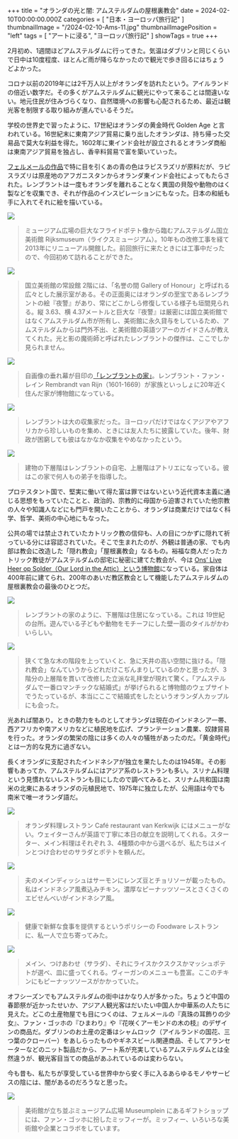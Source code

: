 +++
title = "オランダの光と闇: アムステルダムの屋根裏教会"
date = 2024-02-10T00:00:00.000Z
categories = [ "日本・ヨーロッパ旅行記" ]
thumbnailImage = "/2024-02-10-Ams-11.jpg"
thumbnailImagePosition = "left"
tags = [ "アートに浸る", "ヨーロッパ旅行記" ]
showTags = true
+++

2月初め、1週間ほどアムステルダムに行ってきた。気温はダブリンと同じくらいで日中は10度程度、ほとんど雨が降らなかったので観光で歩き回るにはちょうどよかった。

<!--more-->

コロナ以前の2019年には2千万人以上がオランダを訪れたという。アイルランドの倍近い数字だ。その多くがアムステルダムに観光にやって来ることは間違いない。地元住民が住みづらくなり、自然環境への影響も心配されるため、最近は観光客を制限する取り組みが進んでいるそうだ。

学校の世界史で習ったように、17世紀はオランダの黄金時代 Golden Age と言われている。16世紀末に東南アジア貿易に乗り出したオランダは、持ち帰った交易品で莫大な利益を得た。1602年に東インド会社が設立されるとオランダ商船は東南アジア貿易を独占し、香辛料貿易で富を築いていった。

[フェルメールの作品](https://www.riastra.com/2021/11/%E3%83%95%E3%82%A7%E3%83%AB%E3%83%A1%E3%83%BC%E3%83%AB%E3%82%92%E8%8B%B1%E8%AA%9E%E3%81%A7%E8%A8%80%E3%81%86%E3%81%A8.../)で特に目を引くあの青の色はラピスラズリが原料だが、ラピスラズリは原産地のアフガニスタンからオランダ東インド会社によってもたらされた。レンブラントは一度もオランダを離れることなく異国の貝殻や動物のはく製などを収集でき、それが作品のインスピレーションにもなった。日本の和紙も手に入れてそれに絵を描いている。

![](/2024-02-10-Ams-2.jpg)

> ミュージアム広場の巨大なフライドポテト像から臨むアムステルダム国立美術館 Rijksmuseum（ライクスミュージアム）。10年もの改修工事を経て 2013年にリニューアル開館した。前回旅行に来たときには工事中だったので、今回初めて訪れることができた。

![](/2024-02-10-Ams-1.jpg)

> 国立美術館の常設館 2階には、「名誉の間 Gallery of Honour」と呼ばれる広々とした展示室がある。その正面奥にはオランダの至宝であるレンブラントの絵『夜警』があり、常にどこかしら修復している様子も垣間見られる。縦 3.63、横 4.37メートルと巨大な『夜警』は厳密には国立美術館ではなくアムステルダム市が所有し、美術館に永久貸与をしているため、アムステルダムからは門外不出、と美術館の英語ツアーのガイドさんが教えてくれた。光と影の魔術師と呼ばれたレンブラントの傑作は、ここでしか見られません。

![](/2024-02-10-Ams-10.jpg)

> 自画像の垂れ幕が目印の[「レンブラントの家」](https://www.rembrandthuis.nl/en/)。レンブラント・ファン・レイン Rembrandt van Rijn（1601-1669）が家族といっしょに20年近く住んだ家が博物館になっている。

![](/2024-02-10-Ams-8.jpg)

> レンブラントは大の収集家だった。ヨーロッパだけではなくアジアやアフリカから珍しいものを集め、ときには友人たちに披露していた。後年、財政が困窮しても彼はなかなか収集をやめなかったという。

![](/2024-02-10-Ams-7.jpg)

> 建物の下層階はレンブラントの自宅、上層階はアトリエになっている。彼はこの家で何人もの弟子を指導した。

プロテスタント国で、堅実に働いて得た富は罪ではないという近代資本主義に通じる思想をもっていたことと、政治的、宗教的に母国から迫害されていた他宗教の人々や知識人などにも門戸を開いたことから、オランダは商業だけではなく科学、哲学、美術の中心地にもなった。

公共の場では禁止されていたカトリック教の信仰も、人の目につかずに隠れて祈っている分には容認されていた。そこで生まれたのが、外観は普通の家、でも内部は教会に改造した「隠れ教会」「屋根裏教会」なるもの。裕福な商人だったカトリック教徒がアムステルダムの邸宅に秘密に建てた教会が、今は [Ons’ Live Heer op Solder（Our Lord in the Attic）という博物館](https://opsolder.nl/en/)になっている。家自体は400年前に建てられ、200年のあいだ教区教会として機能したアムステルダムの屋根裏教会の最後のひとつだ。

![](/2024-02-10-Ams-4.jpg)

> レンブラントの家のように、下層階は住居になっている。これは 19世紀の台所。遊んでいる子どもや動物をモチーフにした壁一面のタイルがかわいらしい。

![](/2024-02-10-Ams-12.jpg)

> 狭くて急な木の階段を上っていくと、急に天井の高い空間に抜ける。「隠れ教会」なんていうからどれだけこぢんまりしているのかと思ったが、3階分の上層階を貫いて改修した立派な礼拝堂が現れて驚く。「アムステルダムで一番ロマンチックな結婚式」が挙げられると博物館のウェブサイトでうたっているが、本当にここで結婚式をしたというオランダ人カップルにも会った。

光あれば闇あり。ときの勢力をものとしてオランダは現在のインドネシア一帯、西アフリカや南アメリカなどに植民地を広げ、プランテーション農業、奴隷貿易を行った。オランダの繁栄の陰には多くの人々の犠牲があったのだ。「黄金時代」とは一方的な見方に過ぎない。

長くオランダに支配されたインドネシアが独立を果たしたのは1945年。その影響もあってか、アムステルダムにはアジア系のレストランも多い。スリナム料理という見慣れないレストランも目にしたので調べてみると、スリナム共和国は南米の北東にあるオランダの元植民地で、1975年に独立したが、公用語は今でも南米で唯一オランダ語だ。

![](/2024-02-10-Ams-6.jpg)

> オランダ料理レストラン Café restaurant van Kerkwijk にはメニューがない。ウェイターさんが英語で丁寧に本日の献立を説明してくれる。スターター、メイン料理はそれぞれ 3、4種類の中から選べるが、私たちはメインとつけ合わせのサラダとポテトを頼んだ。

![](/2024-02-10-Ams-5.jpg)

> 夫のメインディッシュはサーモンにレンズ豆とチョリソーが載ったもの。私はインドネシア風煮込みチキン。濃厚なピーナッツソースとさくさくのエビせんべいがインドネシア風。

![](/2024-02-10-Ams-13.jpg)

> 健康で新鮮な食事を提供するというポリシーの Foodware レストランに、私一人で立ち寄ってみた。

![](/2024-02-10-Ams-9.jpg)

> メイン、つけあわせ（サラダ）、それにライスかクスクスかマッシュポテトが選べ、皿に盛ってくれる。ヴィーガンのメニューも豊富。ここのチキンにもピーナッツソースがかかっていた。

オフシーズンでもアムステルダムの街中はかなり人が多かった。ちょうど中国の春節祭が近かったせいか、アジア人観光客はだいたい中国人か中華系の人たちに見えた。どこの土産物屋でも目につくのは、フェルメールの『真珠の耳飾りの少女』、ファン・ゴッホの『ひまわり』や『花咲くアーモンドの木の枝』のデザインの商品だ。ダブリンのお土産の定番はシャムロック（アイルランドの国花、三つ葉のクローバー）をあしらったものやギネスビール関連商品、そしてアランセーターなどのニット製品だから、アート系が充実しているアムステルダムとは全然違うが、観光客目当ての商品があふれているのは変わらない。

今も昔も、私たちが享受している世界中から安く手に入るあらゆるモノやサービスの陰には、闇があるのだろうなと思った。

![](/2024-02-10-Ams-14.jpg)

> 美術館が立ち並ぶミュージアム広場 Museumplein にあるギフトショップには、ファン・ゴッホに扮したミッフィーが。ミッフィー、いろいろな美術館や企業とコラボをしています。
